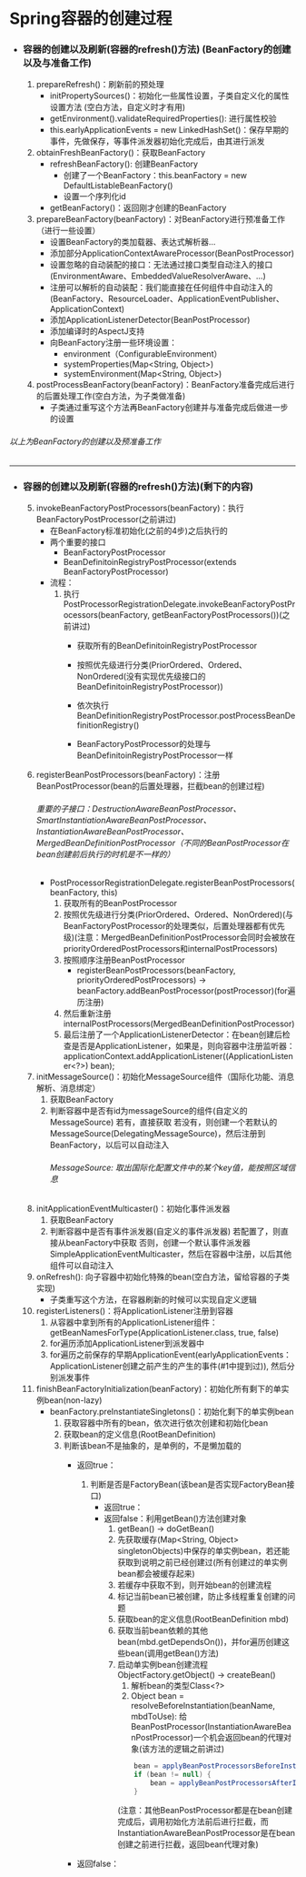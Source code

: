# Spring容器的创建过程
* ### 容器的创建以及刷新(容器的refresh()方法) (BeanFactory的创建以及与准备工作)
    1. prepareRefresh()：刷新前的预处理
        * initPropertySources()：初始化一些属性设置，子类自定义化的属性设置方法
            (空白方法，自定义时才有用)
        * getEnvironment().validateRequiredProperties(): 进行属性校验
        * this.earlyApplicationEvents = new LinkedHashSet<ApplicationEvent>()：保存早期的事件，先做保存，等事件派发器初始化完成后，由其进行派发
    2. obtainFreshBeanFactory()：获取BeanFactory
        * refreshBeanFactory(): 创建BeanFactory
            * 创建了一个BeanFactory：this.beanFactory = new DefaultListableBeanFactory()
            * 设置一个序列化id
        * getBeanFactory()：返回刚才创建的BeanFactory
    3. prepareBeanFactory(beanFactory)：对BeanFactory进行预准备工作（进行一些设置）
        * 设置BeanFactory的类加载器、表达式解析器...
        * 添加部分ApplicationContextAwareProcessor(BeanPostProcessor)
        * 设置忽略的自动装配的接口：无法通过接口类型自动注入的接口(EnvironmentAware、EmbeddedValueResolverAware、...)
        * 注册可以解析的自动装配：我们能直接在任何组件中自动注入的(BeanFactory、ResourceLoader、ApplicationEventPublisher、ApplicationContext)
        * 添加ApplicationListenerDetector(BeanPostProcessor)
        * 添加编译时的AspectJ支持
        * 向BeanFactory注册一些环境设置：
            * environment（ConfigurableEnvironment）
            * systemProperties(Map<String, Object>)
            * systemEnvironment(Map<String, Object>)
    4. postProcessBeanFactory(beanFactory)：BeanFactory准备完成后进行的后置处理工作(空白方法，为子类做准备)
        * 子类通过重写这个方法再BeanFactory创建并与准备完成后做进一步的设置


###### 以上为BeanFactory的创建以及预准备工作
---
* ### 容器的创建以及刷新(容器的refresh()方法)(剩下的内容)
    5. invokeBeanFactoryPostProcessors(beanFactory)：执行BeanFactoryPostProcessor(之前讲过)
        * 在BeanFactory标准初始化(之前的4步)之后执行的
        * 两个重要的接口
            * BeanFactoryPostProcessor
            * BeanDefinitoinRegistryPostProcessor(extends BeanFactoryPostProcessor)
        * 流程：
            1. 执行PostProcessorRegistrationDelegate.invokeBeanFactoryPostProcessors(beanFactory, getBeanFactoryPostProcessors())(之前讲过)
                * 获取所有的BeanDefinitoinRegistryPostProcessor
                * 按照优先级进行分类(PriorOrdered、Ordered、NonOrdered(没有实现优先级接口的BeanDefinitoinRegistryPostProcessor))
                * 依次执行BeanDefinitionRegistryPostProcessor.postProcessBeanDefinitionRegistry()

                * BeanFactoryPostProcessor的处理与BeanDefinitoinRegistryPostProcessor一样
    6. registerBeanPostProcessors(beanFactory)：注册BeanPostProcessor(bean的后置处理器，拦截bean的创建过程)
        ###### 重要的子接口：DestructionAwareBeanPostProcessor、SmartInstantiationAwareBeanPostProcessor、InstantiationAwareBeanPostProcessor、MergedBeanDefinitionPostProcessor（不同的BeanPostProcessor在bean创建前后执行的时机是不一样的）
        * PostProcessorRegistrationDelegate.registerBeanPostProcessors(beanFactory, this)
            1. 获取所有的BeanPostProcessor
            2. 按照优先级进行分类(PriorOrdered、Ordered、NonOrdered)(与BeanFactoryPostProcessor的处理类似，后置处理器都有优先级)(注意：MergedBeanDefinitionPostProcessor会同时会被放在priorityOrderedPostProcessors和internalPostProcessors)
            3. 按照顺序注册BeanPostProcessor
                * registerBeanPostProcessors(beanFactory, priorityOrderedPostProcessors) -> beanFactory.addBeanPostProcessor(postProcessor)(for遍历注册)
            4. 然后重新注册internalPostProcessors(MergedBeanDefinitionPostProcessor)
            5. 最后注册了一个ApplicationListenerDetector：在bean创建后检查是否是ApplicationListener，如果是，则向容器中注册监听器：applicationContext.addApplicationListener((ApplicationListener<?>) bean);
    7. initMessageSource()：初始化MessageSource组件（国际化功能、消息解析、消息绑定）
        1. 获取BeanFactory
        2. 判断容器中是否有id为messageSource的组件(自定义的MessageSource)
            若有，直接获取
            若没有，则创建一个若默认的MessageSource(DelegatingMessageSource)，然后注册到BeanFactory，以后可以自动注入
            ###### MessageSource: 取出国际化配置文件中的某个key值，能按照区域信息
    8. initApplicationEventMulticaster()：初始化事件派发器
        1. 获取BeanFactory
        2. 判断容器中是否有事件派发器(自定义的事件派发器)
            若配置了，则直接从beanFactory中获取
            否则，创建一个默认事件派发器SimpleApplicationEventMulticaster，然后在容器中注册，以后其他组件可以自动注入
    9. onRefresh(): 向子容器中初始化特殊的bean(空白方法，留给容器的子类实现)
        * 子类重写这个方法，在容器刷新的时候可以实现自定义逻辑
    10. registerListeners()：将ApplicationListener注册到容器
        1. 从容器中拿到所有的ApplicationListener组件：getBeanNamesForType(ApplicationListener.class, true, false)
        2. for遍历添加ApplicationListener到派发器中
        3. for遍历之前保存的早期ApplicationEvent(earlyApplicationEvents：ApplicationListener创建之前产生的产生的事件(#1中提到过)), 然后分别派发事件
    11. finishBeanFactoryInitialization(beanFactory)：初始化所有剩下的单实例bean(non-lazy)
        * beanFactory.preInstantiateSingletons()：初始化剩下的单实例bean
            1. 获取容器中所有的bean，依次进行依次创建和初始化bean
            2. 获取bean的定义信息(RootBeanDefinition)
            3. 判断该bean不是抽象的，是单例的，不是懒加载的
                * 返回true：
                    1. 判断是否是FactoryBean(该bean是否实现FactoryBean接口)
                        * 返回true：
                        * 返回false：利用getBean()方法创建对象
                            1. getBean() -> doGetBean()
                            2. 先获取缓存(Map<String, Object> singletonObjects)中保存的单实例bean，若还能获取到说明之前已经创建过(所有创建过的单实例bean都会被缓存起来)
                            3. 若缓存中获取不到，则开始bean的创建流程
                            4. 标记当前bean已被创建，防止多线程重复创建的问题
                            5. 获取bean的定义信息(RootBeanDefinition mbd)
                            6. 获取当前bean依赖的其他bean(mbd.getDependsOn())，并for遍历创建这些bean(调用getBean()方法)
                            7. 启动单实例bean创建流程ObjectFactory.getObject() -> createBean()
                                1. 解析bean的类型Class<?>
                                2. Object bean = resolveBeforeInstantiation(beanName, mbdToUse): 给BeanPostProcessor(InstantiationAwareBeanPostProcessor)一个机会返回bean的代理对象(该方法的逻辑之前讲过)
                                ``` java
                                    bean = applyBeanPostProcessorsBeforeInstantiation(targetType, beanName);
					                if (bean != null) {
						                bean = applyBeanPostProcessorsAfterInitialization(bean, beanName);
					                }
                                ```
                                (注意：其他BeanPostProcessor都是在bean创建完成后，调用初始化方法前后进行拦截，而InstantiationAwareBeanPostProcessor是在bean创建之前进行拦截，返回bean代理对象)
                            
                * 返回false：



    
    


    